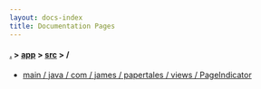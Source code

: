 ```yaml
---
layout: docs-index
title: Documentation Pages
---
```

#### [.](./../../index) > [app](./../index) > [src](./index) > **/**

- [main / java / com / james / papertales / views / PageIndicator](main/java/com/james/papertales/views/PageIndicator)
